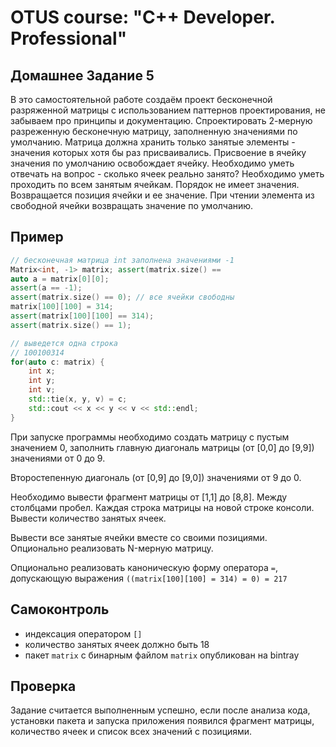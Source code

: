 # OTUS course: "C++ Developer. Professional"

## Домашнее Задание 5

В это самостоятельной работе создаём проект бесконечной разряженной матрицы с использованием паттернов проектирования, не забываем про принципы и документацию.
Спроектировать 2-мерную разреженную бесконечную матрицу, заполненную значениями по умолчанию. Матрица должна хранить только занятые элементы - значения которых хотя бы раз присваивались. Присвоение в ячейку значения по умолчанию освобождает ячейку.
Необходимо уметь отвечать на вопрос - сколько ячеек реально занято?
Необходимо уметь проходить по всем занятым ячейкам. Порядок не имеет значения. Возвращается позиция ячейки и ее значение.
При чтении элемента из свободной ячейки возвращать значение по умолчанию.

## Пример  

```c++
// бесконечная матрица int заполнена значениями -1
Matrix<int, -1> matrix; assert(matrix.size() ==
auto a = matrix[0][0]; 
assert(a == -1); 
assert(matrix.size() == 0); // все ячейки свободны
matrix[100][100] = 314; 
assert(matrix[100][100] == 314); 
assert(matrix.size() == 1);

// выведется одна строка
// 100100314
for(auto c: matrix) {
    int x;
    int y;
    int v;
    std::tie(x, y, v) = c;
    std::cout << x << y << v << std::endl;
}
```

При запуске программы необходимо создать матрицу с пустым значением 0, заполнить главную диагональ матрицы (от [0,0] до [9,9]) значениями от 0 до 9.

Второстепенную диагональ (от [0,9] до [9,0]) значениями от 9 до 0.

Необходимо вывести фрагмент матрицы от [1,1] до [8,8]. Между столбцами пробел. Каждая строка матрицы на новой строке консоли.
Вывести количество занятых ячеек.

Вывести все занятые ячейки вместе со своими позициями. Опционально реализовать N-мерную матрицу.

Опционально реализовать каноническую форму оператора `=`, допускающую выражения `((matrix[100][100] = 314) = 0) = 217`

## Самоконтроль
- индексация оператором `[]`
- количество занятых ячеек должно быть 18
- пакет `matrix` с бинарным файлом `matrix` опубликован на bintray

## Проверка

Задание считается выполненным успешно, если после анализа кода, установки пакета и запуска приложения появился фрагмент матрицы, количество ячеек и список всех значений с позициями.